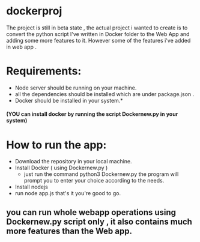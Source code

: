 # dockerproj

The project is still in beta state , the actual project i wanted to create is to convert the python script I've written in Docker folder to the Web App and adding some more features to it. However some of the features i've added in web app . 

# Requirements: 
* Node server should be running on your machine.
* all the dependencies should be installed which are under package.json .
* Docker should be installed in your system.* 
#### (YOU can install docker by running the script Dockernew.py in your system)  ###

# How to run the app:
* Download the repository in your local machine.
* Install Docker ( using Dockernew.py )
    * just run the command  python3  Dockernew.py 
    the program will prompt you to enter your choice according to the needs.
* Install nodejs 
* run node app.js
 that's it you're good to go.
 
 
 ## you can run whole webapp operations using Dockernew.py script only , it also contains much more features than the Web app.
 
